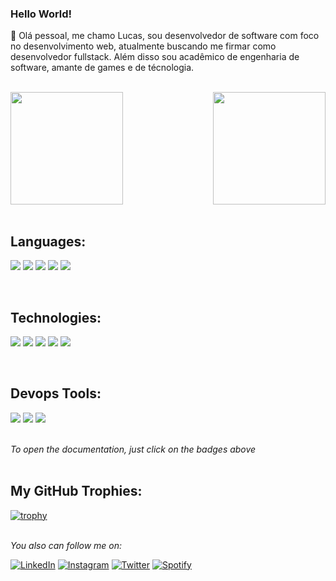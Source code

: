 ### Hello World!

:wave: Olá pessoal, me chamo Lucas, sou desenvolvedor de software com foco no desenvolvimento web, atualmente buscando me firmar como desenvolvedor fullstack. Além disso sou acadêmico de engenharia de software, amante de games e de técnologia.

<br/>
<div>
  
  <img  height="180em" src="https://github-readme-stats.vercel.app/api?username=LucasFrts&show_icons=true&theme=github_dark&include_all_commits=true&count_private=true"/>
  <img align="right" height="180em" src="https://github-readme-stats.vercel.app/api/top-langs/?username=LucasFrts&layout=compact&langs_count=16&theme=github_dark"/>
</div>
<br>




<h2><strong>Languages:</strong></h2>
<div height="180em" >

<a href="https://docs.python.org/3/" target="_blank"><img src="https://img.shields.io/badge/-Python-444?&logo=Python"><img></a>
<a href="https://developer.mozilla.org/en-US/docs/Web/JavaScript"  target="_blank"><img src="https://img.shields.io/badge/-JavaScript-444?&logo=JavaScript"><img></a>
<a href="https://www.php.net/docs.php" target="_blank"><img src="https://img.shields.io/badge/-PHP-444?&logo=PHP"><img></a>
<a href="https://www.w3schools.com/sql/" target="_blank"><img src="https://img.shields.io/badge/-SQL-444?&logo=MySQL"><img></a>
<a href="https://docs.python.org/3/" target="_blank"><img src="https://img.shields.io/badge/-Java-444?&logo=java"><img></a>
</div>
<br/>


<h2><strong>Technologies:</strong></h2>

<div height="180em">

<a href="https://laravel.com/docs/7.x" target="_blank"><img src="https://img.shields.io/badge/-Laravel-444?&logo=Laravel"><img></a>
<a href="https://nodejs.org/docs/latest-v17.x/api/" target="_blank"><img src="https://img.shields.io/badge/-Node.js-444?&logo=node.js"><img></a>
<a href="https://beta.reactjs.org/learn" target="_blank"><img src="https://img.shields.io/badge/-React-444?&logo=React"><img></a>
<a href="https://v2.vuejs.org/v2/guide/" target="_blank"><img src="https://img.shields.io/badge/-Vue-444?&logo=Vue.Js"><img></a>
<a href="https://flask.palletsprojects.com/en/2.2.x/" target="_blank"><img src="https://img.shields.io/badge/-Flask-444?&logo=Flask"><img></a>

</div>
<br/>
<h2><strong>Devops Tools:</strong></h2>

<div height="180em">

<a href="https://docs.docker.com/" target="_blank"><img src="https://img.shields.io/badge/-Docker-444?&logo=Docker"><img></a>
<a href="https://git-scm.com/doc" target="_blank"><img src="https://img.shields.io/badge/-Git-444?&logo=Git"><img></a>
<a href="https://docs.gitlab.com/" target="_blank"><img src="https://img.shields.io/badge/-Gitlab-444?&logo=Gitlab"><img></a>

</div>
<br/>
<i>To open the documentation, just click on the badges above</i><br>
<br/>

<h2><strong>My GitHub Trophies:</strong></h2>

[![trophy](https://github-profile-trophy.vercel.app/?username=LucasFrts&theme=nord&column=7)](https://github.com/ryo-ma/github-profile-trophy)

<br/>
<i>You also can follow me on:</i><br>

<a href="https://www.linkedin.com/in/freitas-luk18/" target="_blank"><img src="https://img.shields.io/badge/LinkedIn-%230077B5.svg?&style=flat-square&logo=linkedin&logoColor=white" alt="LinkedIn"></a>
<a href="https://www.instagram.com/insideyourbrainn/?next=%2F" target="_blank"><img src="https://img.shields.io/badge/Instagram-%23E4405F.svg?&style=flat-square&logo=instagram&logoColor=white" alt="Instagram"></a>
<a href="https://twitter.com/lnsideyourbrain" target="_blank"><img src="https://img.shields.io/badge/Twitter-%231DA1F2.svg?&style=flat-square&logo=twitter&logoColor=white" alt="Twitter"></a>
<a href="https://open.spotify.com/user/31biuftv4mz35tnkvvm37bwqps7y?si=1aff79ac76094b2c" target="_blank"><img src="https://img.shields.io/badge/Spotify-%231ED760.svg?&style=flat-square&logo=spotify&logoColor=white" alt="Spotify"></a>


